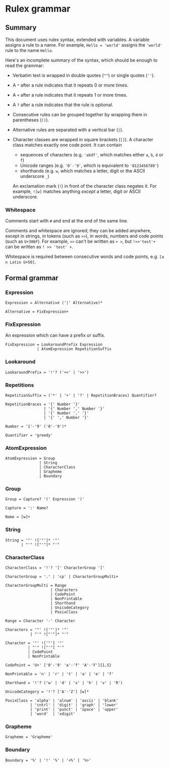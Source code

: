 # Rulex grammar

## Summary

This document uses rulex syntax, extended with variables. A variable assigns a rule to a name.
For example, `Hello = 'world'` assigns the `'world'` rule to the name `Hello`.

Here's an incomplete summary of the syntax, which should be enough to read the grammar:

- Verbatim text is wrapped in double quotes (`""`) or single quotes (`''`).

- A `*` after a rule indicates that it repeats 0 or more times.

- A `+` after a rule indicates that it repeats 1 or more times.

- A `?` after a rule indicates that the rule is optional.

- Consecutive rules can be grouped together by wrapping them in parentheses (`()`).

- Alternative rules are separated with a vertical bar (`|`).

- Character classes are wrapped in square brackets (`[]`).
  A character class matches exactly one code point. It can contain

  - sequences of characters (e.g. `'abdf'`, which matches either `a`, `b`, `d` or `f`)
  - Unicode ranges (e.g. `'0'-'9'`, which is equivalent to `'0123456789'`)
  - shorthands (e.g. `w`, which matches a letter, digit or the ASCII underscore `_`)

  An exclamation mark (`!`) in front of the character class negates it. For example, `![w]` matches
  anything _except_ a letter, digit or ASCII underscore.

### Whitespace

Comments start with `#` and end at the end of the same line.

Comments and whitespace are ignored; they can be added anywhere, except in strings, in tokens
(such as `>>`), in words, numbers and code points (such as `U+306F`). For example, `>>` can't be
written as `> >`, but `!>>'test'+` can be written as `! >> 'test' +`.

Whitespace is required between consecutive words and code points, e.g. `[a n Latin U+50]`.

## Formal grammar

### Expression

```
Expression = Alternative ('|' Alternative)*

Alternative = FixExpression+
```

### FixExpression

An expression which can have a prefix or suffix.

```
FixExpression = LookaroundPrefix Expression
              | AtomExpression RepetitionSuffix
```

### Lookaround

```
LookaroundPrefix = '!'? ('<<' | '>>')
```

### Repetitions

```
RepetitionSuffix = ('*' | '+' | '?' | RepetitionBraces) Quantifier?

RepetitionBraces = '{' Number '}'
                 | '{' Number ',' Number '}'
                 | '{' Number ',' '}'
                 | '{' ',' Number '}'

Number = '1'-'9' ('0'-'9')*

Quantifier = 'greedy'
```

### AtomExpression

```
AtomExpression = Group
               | String
               | CharacterClass
               | Grapheme
               | Boundary
```

### Group

```
Group = Capture? '(' Expression ')'

Capture = ':' Name?

Name = [w]+
```

### String

```
String = '"' !['"']* '"'
       | "'" !["'"]* "'"
```

### CharacterClass

```
CharacterClass = '!'? '[' CharacterGroup ']'

CharacterGroup = '.' | 'cp' | CharacterGroupMulti+

CharacterGroupMulti = Range
                    | Characters
                    | CodePoint
                    | NonPrintable
                    | Shorthand
                    | UnicodeCategory
                    | PosixClass

Range = Character '-' Character

Characters = '"' !['"']* '"'
           | "'" !["'"]* "'"

Character = '"' !['"'] '"'
          | "'" !["'"] "'"
          | CodePoint
          | NonPrintable

CodePoint = 'U+' ['0'-'9' 'a'-'f' 'A'-'F']{1,5}

NonPrintable = 'n' | 'r' | 't' | 'a' | 'e' | 'f'

Shorthand = '!'? ('w' | 'd' | 's' | 'h' | 'v' | 'R')

UnicodeCategory = '!'? ['A'-'Z'] [w]*

PosixClass = 'alpha' | 'alnum' | 'ascii' | 'blank'
           | 'cntrl' | 'digit' | 'graph' | 'lower'
           | 'print' | 'punct' | 'space' | 'upper'
           | 'word'  | 'xdigit'
```

### Grapheme

```
Grapheme = 'Grapheme'
```

### Boundary

```
Boundary = '%' | '!' '%' | '<%' | '%>'
```
